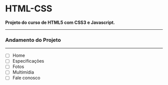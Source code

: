 # HTML-CSS
 **Projeto do curso de HTML5 com CSS3 e Javascript.**
  
 ---
 ### Andamento do Projeto
 ---
 
 - [ ] Home
 - [ ] Especificações
 - [ ] Fotos
 - [ ] Multimídia
 - [ ] Fale conosco
